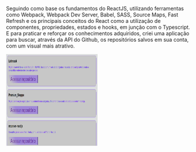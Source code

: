 Seguindo como base os fundamentos do ReactJS, utilizando ferramentas como Webpack, Webpack Dev Server, Babel, SASS, Source Maps, Fast Refresh e os principais conceitos do React como a utilização de componentes, propriedades, estados e hooks, em junção com o Typescript. E para praticar e reforçar os conhecimentos adquiridos, criei uma aplicação para buscar, através da API do Github, os repositórios salvos em sua conta, com um visual mais atrativo. 

<img src="https://github.com/Rennan-sbarros/rennan-sbarros/blob/main/Diversos/github-explorer/layout.png" alt="" width="250" height="250"/>
